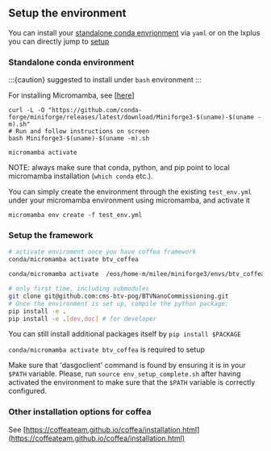 ## Setup the environment

You can install your [standalone conda envrionment](#standalone-conda-environment) via `yaml` or on the lxplus you can directly jump to [setup](#setup-the-framework)

### Standalone conda environment
:::{caution}
suggested to install under `bash` environment
:::

For installing Micromamba, see [[here](https://mamba.readthedocs.io/en/latest/installation/micromamba-installation.html)]
```
curl -L -O "https://github.com/conda-forge/miniforge/releases/latest/download/Miniforge3-$(uname)-$(uname -m).sh"
# Run and follow instructions on screen
bash Miniforge3-$(uname)-$(uname -m).sh

micromamba activate
```
NOTE: always make sure that conda, python, and pip point to local micromamba installation (`which conda` etc.).


You can simply create the environment through the existing `test_env.yml` under your micromamba environment using micromamba, and activate it
```
micromamba env create -f test_env.yml 

```
### Setup the framework

```bash
# activate enviroment once you have coffea framework 
conda/micromamba activate btv_coffea

conda/micromamba activate  /eos/home-m/milee/miniforge3/envs/btv_coffea

# only first time, including submodules
git clone git@github.com:cms-btv-pog/BTVNanoCommissioning.git 
# Once the environment is set up, compile the python package:
pip install -e .
pip install -e .[dev,doc] # for developer
```

You can still install additional packages itself by `pip install $PACKAGE`

`conda/micromamba activate btv_coffea` is required to setup

Make sure that 'dasgoclient' command is found by ensuring it is in your `$PATH` variable.
Please, run `source env_setup_complete.sh` after having activated the environment to make sure that the `$PATH` variable is correctly configured.
### Other installation options for coffea
See [https://coffeateam.github.io/coffea/installation.html](https://coffeateam.github.io/coffea/installation.html)
